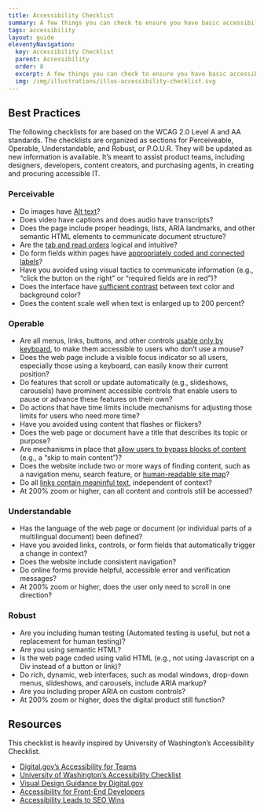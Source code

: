 ```yaml
---
title: Accessibility Checklist
summary: A few things you can check to ensure you have basic accessibility covered.
tags: accessibility
layout: guide
eleventyNavigation:
  key: Accessibility Checklist
  parent: Accessibility
  order: 8
  excerpt: A few things you can check to ensure you have basic accessibility covered.
  img: /img/illustrations/illus-accessibility-checklist.svg
---
```


## Best Practices

The following checklists for are based on the WCAG 2.0 Level A and AA standards. The checklists are organized as sections for Perceiveable, Operable, Understandable, and Robust, or P.O.U.R.  They will be updated as new information is available. It’s meant to assist product teams, including designers, developers, content creators, and purchasing agents, in creating and procuring accessible IT.

### Perceivable

- Do images have [Alt text](/foundation/images/)?
- Does video have captions and does audio have transcripts?
- Does the page include proper headings, lists, ARIA landmarks, and other semantic HTML elements to communicate document structure?
- Are the [tab and read orders](/accessibility/keyboard/) logical and intuitive?
- Do form fields within pages have [appropriately coded and connected labels](/form-controls/inputs/)?
- Have you avoided using visual tactics to communicate information (e.g., “click the button on the right” or “required fields are in red”)?
- Does the interface have [sufficient contrast](/accessibility/color-contrast/) between text color and background color?
- Does the content scale well when text is enlarged up to 200 percent?

### Operable

- Are all menus, links, buttons, and other controls [usable only by keyboard](/accessibility/keyboard/), to make them accessible to users who don’t use a mouse?
- Does the web page include a visible focus indicator so all users, especially those using a keyboard, can easily know their current position?
- Do features that scroll or update automatically (e.g., slideshows, carousels) have prominent accessible controls that enable users to pause or advance these features on their own?
- Do actions that have time limits include mechanisms for adjusting those limits for users who need more time?
- Have you avoided using content that flashes or flickers?
- Does the web page or document have a title that describes its topic or purpose?
- Are mechanisms in place that [allow users to bypass blocks of content](/accessibility/skip-link/) (e.g., a “skip to main content”)?
- Does the website include two or more ways of finding content, such as a navigation menu, search feature, or [human-readable site map](/sitemap/)?
- Do all [links contain meaninful text](/foundation/links/), independent of context?
- At 200% zoom or higher, can all content and controls still be accessed?

### Understandable

- Has the language of the web page or document (or individual parts of a multilingual document) been defined?
- Have you avoided links, controls, or form fields that automatically trigger a change in context?
- Does the website include consistent navigation?
- Do online forms provide helpful, accessible error and verification messages?
- At 200% zoom or higher, does the user only need to scroll in one direction?

### Robust

- Are you including human testing (Automated testing is useful, but not a replacement for human testing)? 
- Are you using semantic HTML?
- Is the web page coded using valid HTML (e.g., not using Javascript on a Div instead of a button or link)? 
- Do rich, dynamic, web interfaces, such as modal windows, drop-down menus, slideshows, and carousels, include ARIA markup?
- Are you including proper ARIA on custom controls?
- At 200% zoom or higher, does the digital product still function?

## Resources

This checklist is heavily inspired by University of Washington’s Accessibility Checklist.

- <a href="https://accessibility.digital.gov/" target="_blank">Digital.gov’s Accessibility for Teams</a>
- <a href="https://www.washington.edu/accessibility/checklist/" target="_blank">University of Washington’s Accessibility Checklist</a>
- <a href="https://accessibility.digital.gov/visual-design/getting-started/" target="_blank">Visual Design Guidance by Digital.gov</a>
- <a href="https://accessibility.digital.gov/front-end/getting-started/" target="_blank">Accessibility for Front-End Developers</a>
- <a href="https://alistapart.com/article/accessibilityseo" target="_blank">Accessibility Leads to SEO Wins</a>
